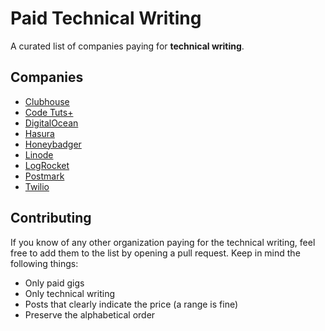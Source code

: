 # Paid Technical Writing

A curated list of companies paying for **technical writing**.

## Companies

* [Clubhouse](https://clubhouse.io/clubhouse-write-earn-give-program/)
* [Code Tuts+](https://code.tutsplus.com/articles/call-for-authors-write-for-tuts--cms-22034)
* [DigitalOcean](https://www.digitalocean.com/community/pages/write-for-digitalocean)
* [Hasura](https://hasura.io/blog/the-hasura-technical-writer-program/)
* [Honeybadger](https://www.honeybadger.io/blog/write-for-us/)
* [Linode](https://www.linode.com/docs/contribute/)
* [LogRocket](https://blog.logrocket.com/become-a-logrocket-guest-author-7d970eb673f9/)
* [Postmark](https://postmarkapp.com/write-for-us)
* [Twilio](https://go.twilio.com/twilio-voices/)

## Contributing

If you know of any other organization paying for the technical writing, feel free to add them to the list by opening a pull request. Keep in mind the following things:

* Only paid gigs
* Only technical writing
* Posts that clearly indicate the price (a range is fine)
* Preserve the alphabetical order
